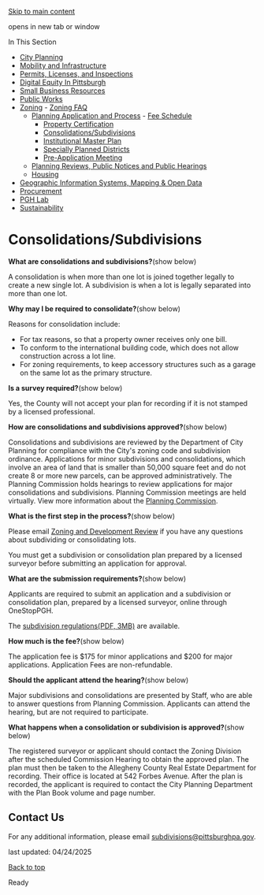 [Skip to main content](https://www.pittsburghpa.gov/Business-Development/Zoning/Planning-Application-and-Process/ConsolidationsSubdivisions#main-content)

opens in new tab or window

In This Section

- [City Planning](https://www.pittsburghpa.gov/Business-Development/City-Planning)
- [Mobility and Infrastructure](https://www.pittsburghpa.gov/Business-Development/Mobility-and-Infrastructure)
- [Permits, Licenses, and Inspections](https://www.pittsburghpa.gov/Business-Development/Permits-Licenses-and-Inspections)
- [Digital Equity In Pittsburgh](https://www.pittsburghpa.gov/Business-Development/Digital-Equity-In-Pittsburgh)
- [Small Business Resources](https://www.pittsburghpa.gov/Business-Development/Small-Business-Resources)
- [Public Works](https://www.pittsburghpa.gov/Business-Development/Public-Works)
- [Zoning](https://www.pittsburghpa.gov/Business-Development/Zoning)  - [Zoning FAQ](https://www.pittsburghpa.gov/Business-Development/Zoning/Zoning-FAQ)
  - [Planning Application and Process](https://www.pittsburghpa.gov/Business-Development/Zoning/Planning-Application-and-Process)    - [Fee Schedule](https://www.pittsburghpa.gov/Business-Development/Zoning/Planning-Application-and-Process/Fee-Schedule)
    - [Property Certification](https://www.pittsburghpa.gov/Business-Development/Zoning/Planning-Application-and-Process/Property-Certification)
    - [Consolidations/Subdivisions](https://www.pittsburghpa.gov/Business-Development/Zoning/Planning-Application-and-Process/ConsolidationsSubdivisions)
    - [Institutional Master Plan](https://www.pittsburghpa.gov/Business-Development/Zoning/Planning-Application-and-Process/Institutional-Master-Plan)
    - [Specially Planned Districts](https://www.pittsburghpa.gov/Business-Development/Zoning/Planning-Application-and-Process/Specially-Planned-Districts)
    - [Pre-Application Meeting](https://www.pittsburghpa.gov/Business-Development/Zoning/Planning-Application-and-Process/Pre-Application-Meeting)
  - [Planning Reviews, Public Notices and Public Hearings](https://www.pittsburghpa.gov/Business-Development/Zoning/Plan-Reviews-and-Notices)
  - [Housing](https://www.pittsburghpa.gov/Business-Development/Zoning/Housing)
- [Geographic Information Systems, Mapping & Open Data](https://www.pittsburghpa.gov/Business-Development/Geographic-Information-Systems-Mapping-Open-Data)
- [Procurement](https://www.pittsburghpa.gov/Business-Development/Procurement)
- [PGH Lab](https://www.pittsburghpa.gov/Business-Development/PGH-Lab)
- [Sustainability](https://www.pittsburghpa.gov/Business-Development/Sustainability)

# Consolidations/Subdivisions

**What are consolidations and subdivisions?**(show below)

A consolidation is when more than one lot is joined together legally to create a new single lot. A subdivision is when a lot is legally separated into more than one lot.

**Why may I be required to consolidate?**(show below)

Reasons for consolidation include:

- For tax reasons, so that a property owner receives only one bill.
- To conform to the international building code, which does not allow construction across a lot line.
- For zoning requirements, to keep accessory structures such as a garage on the same lot as the primary structure.

**Is a survey required?**(show below)

Yes, the County will not accept your plan for recording if it is not stamped by a licensed professional.

**How are consolidations and subdivisions approved?**(show below)

Consolidations and subdivisions are reviewed by the Department of City Planning for compliance with the City's zoning code and subdivision ordinance. Applications for minor subdivisions and consolidations, which involve an area of land that is smaller than 50,000 square feet and do not create 8 or more new parcels, can be approved administratively. The Planning Commission holds hearings to review applications for major consolidations and subdivisions. Planning Commission meetings are held virtually. View more information about the [Planning Commission](https://www.pittsburghpa.gov/Training/DCP-BC-Archive/Planning-Commission).

**What is the first step in the process?**(show below)

Please email [Zoning and Development Review](mailto:subdivisions@pittsburghpa.gov) if you have any questions about subdividing or consolidating lots.

You must get a subdivision or consolidation plan prepared by a licensed surveyor before submitting an application for approval.

**What are the submission requirements?**(show below)

Applicants are required to submit an application and a subdivision or consolidation plan, prepared by a licensed surveyor, online through OneStopPGH.

The [subdivision regulations(PDF, 3MB)](https://www.pittsburghpa.gov/files/assets/city/v/1/dcp/documents/22566_21535_subdivision_regulations_draft__2023_06_13.pdf) are available.

**How much is the fee?**(show below)

The application fee is $175 for minor applications and $200 for major applications. Application Fees are non-refundable.

**Should the applicant attend the hearing?**(show below)

Major subdivisions and consolidations are presented by Staff, who are able to answer questions from Planning Commission. Applicants can attend the hearing, but are not required to participate.

**What happens when a consolidation or subdivision is approved?**(show below)

The registered surveyor or applicant should contact the Zoning Division after the scheduled Commission Hearing to obtain the approved plan. The plan must then be taken to the Allegheny County Real Estate Department for recording. Their office is located at 542 Forbes Avenue. After the plan is recorded, the applicant is required to contact the City Planning Department with the Plan Book volume and page number.

## Contact Us

For any additional information, please email [subdivisions@pittsburghpa.gov](mailto:subdivisions@pittsburghpa.gov).

last updated: 04/24/2025

[Back to top](https://www.pittsburghpa.gov/Business-Development/Zoning/Planning-Application-and-Process/ConsolidationsSubdivisions#body-top)

Ready
